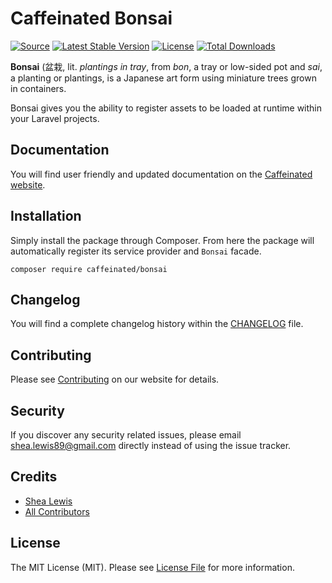 # Caffeinated Bonsai
[![Source](https://img.shields.io/badge/source-caffeinated/bonsai-blue.svg?style=flat-square)](https://github.com/caffeinated/bonsai)
[![Latest Stable Version](https://poser.pugx.org/caffeinated/bonsai/v/stable?format=flat-square)](https://packagist.org/packages/caffeinated/bonsai)
[![License](https://img.shields.io/badge/license-MIT-brightgreen.svg?style=flat-square)](https://tldrlegal.com/license/mit-license)
[![Total Downloads](https://img.shields.io/packagist/dt/caffeinated/bonsai.svg?style=flat-square)](https://packagist.org/packages/caffeinated/bonsai)

**Bonsai** (盆栽, lit. *plantings in tray*, from *bon*, a tray or low-sided pot and *sai*, a planting or plantings, is a Japanese art form using miniature trees grown in containers.

Bonsai gives you the ability to register assets to be loaded at runtime within your Laravel projects.

## Documentation
You will find user friendly and updated documentation on the [Caffeinated website](https://caffeinatedpackages.com/guide/packages/bonsai.html).

## Installation
Simply install the package through Composer. From here the package will automatically register its service provider and `Bonsai` facade.

```
composer require caffeinated/bonsai
```

## Changelog
You will find a complete changelog history within the [CHANGELOG](CHANGELOG.md) file.

## Contributing
Please see [Contributing](https://caffeinatedpackages.com/guide/contributing.html) on our website for details.

## Security
If you discover any security related issues, please email shea.lewis89@gmail.com directly instead of using the issue tracker.

## Credits
- [Shea Lewis](https://github.com/kaidesu)
- [All Contributors](../../contributors)

## License
The MIT License (MIT). Please see [License File](LICENSE.md) for more information.
